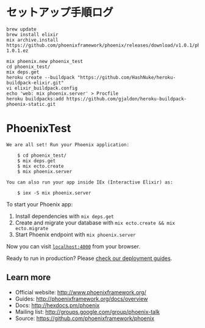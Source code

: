 # セットアップ手順ログ

```
brew update
brew install elixir
mix archive.install https://github.com/phoenixframework/phoenix/releases/download/v1.0.1/phoenix_new-1.0.1.ez
```

```
mix phoenix.new phoenix_test
cd phoenix_test/
mix deps.get
heroku create --buildpack "https://github.com/HashNuke/heroku-buildpack-elixir.git"
vi elixir_buildpack.config
echo 'web: mix phoenix.server' > Procfile
heroku buildpacks:add https://github.com/gjaldon/heroku-buildpack-phoenix-static.git
```

# PhoenixTest

```
We are all set! Run your Phoenix application:

    $ cd phoenix_test/
    $ mix deps.get
    $ mix ecto.create
    $ mix phoenix.server

You can also run your app inside IEx (Interactive Elixir) as:

    $ iex -S mix phoenix.server
```

To start your Phoenix app:

  1. Install dependencies with `mix deps.get`
  2. Create and migrate your database with `mix ecto.create && mix ecto.migrate`
  3. Start Phoenix endpoint with `mix phoenix.server`

Now you can visit [`localhost:4000`](http://localhost:4000) from your browser.

Ready to run in production? Please [check our deployment guides](http://www.phoenixframework.org/docs/deployment).

## Learn more

  * Official website: http://www.phoenixframework.org/
  * Guides: http://phoenixframework.org/docs/overview
  * Docs: http://hexdocs.pm/phoenix
  * Mailing list: http://groups.google.com/group/phoenix-talk
  * Source: https://github.com/phoenixframework/phoenix
